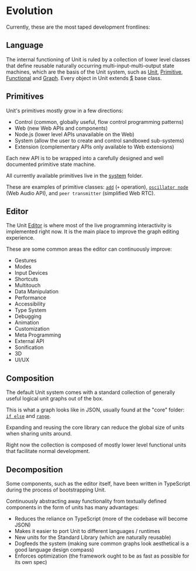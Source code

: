 # Evolution

Currently, these are the most taped development frontlines:

## Language

The internal functioning of Unit is ruled by a collection of lower level classes that define reusable naturally occurring multi-input-multi-output state machines, which are the basis of the Unit system, such as [Unit](../../Class/Unit/index.ts), [Primitive](../../Class/Primitive/index.ts), [Functional](../../Class/Functional/index.ts) and [Graph](../../Class/Graph/index.ts). Every object in Unit extends [\$](../../$/index.ts) base class.

## Primitives

Unit's primitives mostly grow in a few directions:

- Control (common, globally useful, flow control programming patterns)
- Web (new Web APIs and components)
- Node.js (lower level APIs unavailable on the Web)
- System (allow the user to create and control sandboxed sub-systems)
- Extension (complementary APIs only available to Web extensions)

Each new API is to be wrapped into a carefully designed and well documented primitive state machine.

All currently available primitives live in the [system](/src/system) folder.

These are examples of primitive classes: [`add`](/src/system/f/arithmetic/Add/index.ts) (`+` operation), [`oscillator node`](/src/system/platform/api/media/audio/OscillatorNode/index.ts) (Web Audio API), and `peer transmitter` (simplified Web RTC).

## Editor

The Unit [Editor](../../system/platform/component/app/Editor/Component.ts) is where most of the live programming interactivity is implemented right now. It is the main place to improve the graph editing experience.

These are some common areas the editor can continuously improve:

- Gestures
- Modes
- Input Devices
- Shortcuts
- Multitouch
- Data Manipulation
- Performance
- Accessibility
- Type System
- Debugging
- Animation
- Customization
- Meta Programming
- External API
- Sonification
- 3D
- UI/UX

## Composition

The default Unit system comes with a standard collection of generally useful logical unit graphs out of the box.

This is what a graph looks like in JSON, usually found at the "core" folder: [`if else`](/src/system/core/control/IfElse/spec.json) and [`range`](/src/system/core/loop/Range/spec.json).

Expanding and reusing the core library can reduce the global size of units when sharing units around.

Right now the collection is composed of mostly lower level functional units that facilitate normal development.

## Decomposition

Some components, such as the editor itself, have been written in TypeScript during the process of bootstrapping Unit.

Continuously abstracting away functionality from textually defined components in the form of units has many advantages:

- Reduces the reliance on TypeScript (more of the codebase will become JSON)
- Makes it easier to port Unit to different languages / runtimes
- New units for the Standard Library (which are naturally reusable)
- Dogfeeds the system (making sure common graphs look aesthetical is a good language design compass)
- Enforces optimization (the framework ought to be as fast as possible for its own spec)
